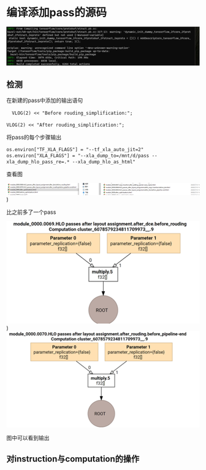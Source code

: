 # 编译添加pass的源码
![](https://github.com/dongbeiyewu/xla/raw/master/week13/pic/1.png)

## 检测
在新建的pass中添加的输出语句

`  VLOG(2) << "Before rouding_simplification:";`

`VLOG(2) << "After rouding_simplification:";`

将pass的每个步骤输出

```
os.environ["TF_XLA_FLAGS"] = "--tf_xla_auto_jit=2"
os.environ["XLA_FLAGS"] = "--xla_dump_to=/mnt/d/pass --xla_dump_hlo_pass_re=.* --xla_dump_hlo_as_html"
```

查看图

![](https://github.com/dongbeiyewu/xla/raw/master/week13/pic/2.png))

比之前多了一个pass

![](https://github.com/dongbeiyewu/xla/raw/master/week13/pic/3.png))
![](https://github.com/dongbeiyewu/xla/raw/master/week13/pic/4.png)

图中可以看到输出

## 对instruction与computation的操作



